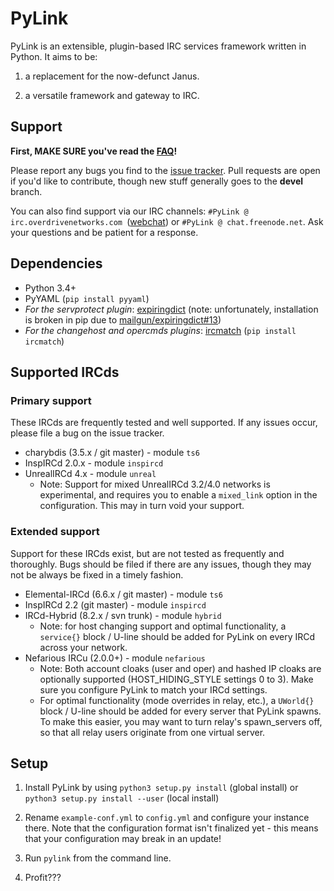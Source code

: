 # PyLink

PyLink is an extensible, plugin-based IRC services framework written in Python. It aims to be:

1) a replacement for the now-defunct Janus.

2) a versatile framework and gateway to IRC.

## Support

**First, MAKE SURE you've read the [FAQ](docs/faq.md)!**

Please report any bugs you find to the [issue tracker](https://github.com/GLolol/PyLink/issues). Pull requests are open if you'd like to contribute, though new stuff generally goes to the **devel** branch.

You can also find support via our IRC channels: `#PyLink @ irc.overdrivenetworks.com `([webchat](https://webchat.overdrivenetworks.com/?channels=PyLink,dev)) or `#PyLink @ chat.freenode.net`. Ask your questions and be patient for a response.

## Dependencies

* Python 3.4+
* PyYAML (`pip install pyyaml`)
* *For the servprotect plugin*: [expiringdict](https://github.com/mailgun/expiringdict) (note: unfortunately, installation is broken in pip due to [mailgun/expiringdict#13](https://github.com/mailgun/expiringdict/issues/13))
* *For the changehost and opercmds plugins*: [ircmatch](https://github.com/mammon-ircd/ircmatch) (`pip install ircmatch`)

## Supported IRCds

### Primary support

These IRCds are frequently tested and well supported. If any issues occur, please file a bug on the issue tracker.

* charybdis (3.5.x / git master) - module `ts6`
* InspIRCd 2.0.x - module `inspircd`
* UnrealIRCd 4.x - module `unreal`
    - Note: Support for mixed UnrealIRCd 3.2/4.0 networks is experimental, and requires you to enable a `mixed_link` option in the configuration. This may in turn void your support.

### Extended support

Support for these IRCds exist, but are not tested as frequently and thoroughly. Bugs should be filed if there are any issues, though they may not be always be fixed in a timely fashion.

* Elemental-IRCd (6.6.x / git master) - module `ts6`
* InspIRCd 2.2 (git master) - module `inspircd`
* IRCd-Hybrid (8.2.x / svn trunk) - module `hybrid`
    - Note: for host changing support and optimal functionality, a `service{}` block / U-line should be added for PyLink on every IRCd across your network.
* Nefarious IRCu (2.0.0+) - module `nefarious`
    - Note: Both account cloaks (user and oper) and hashed IP cloaks are optionally supported (HOST_HIDING_STYLE settings 0 to 3). Make sure you configure PyLink to match your IRCd settings.
    - For optimal functionality (mode overrides in relay, etc.), a `UWorld{}` block / U-line should be added for every server that PyLink spawns. To make this easier, you may want to turn relay's spawn_servers off, so that all relay users originate from one virtual server.

## Setup

1) Install PyLink by using `python3 setup.py install` (global install) or `python3 setup.py install --user` (local install)

2) Rename `example-conf.yml` to `config.yml` and configure your instance there. Note that the configuration format isn't finalized yet - this means that your configuration may break in an update!

3) Run `pylink` from the command line.

4) Profit???
